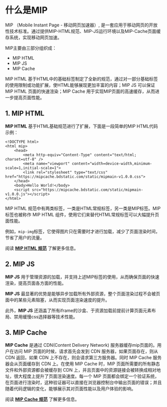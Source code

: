 # 什么是MIP

MIP （Mobile Instant Page - 移动网页加速器）,  是一套应用于移动网页的开放性技术标准。通过提供MIP-HTML规范、MIP-JS运行环境以及MIP-Cache页面缓存系统，实现移动网页加速。


MIP主要由三部分组织成：

- MIP HTML
- MIP JS
- MIP Cache

MIP HTML 基于HTML中的基础标签制定了全新的规范，通过对一部分基础标签的使用限制或功能扩展，使HTML能够展现更加丰富的内容；MIP JS 可以保证 MIP HTML 页面的快速渲染；MIP Cache 用于实现MIP页面的高速缓存，从而进一步提高页面性能。

## 1. MIP HTML

**MIP HTML** 基于HTML基础规范进行了扩展，下面是一段简单的MIP HTML代码示例：

```
<!DOCTYPE html>
<html mip>
    <head>
        <meta http-equiv="Content-Type" content="text/html; charset=utf-8" />
        <meta name="viewport" content="width=device-width,minimum-scale=1,initial-scale=1">
        <link rel="stylesheet" type="text/css" href="https://mipcache.bdstatic.com/static/mipmain-v1.0.0.css">
    </head>
    <body>Hello World!</body>
    <script src="https://mipcache.bdstatic.com/static/mipmain-v1.0.0.js"></script>   
</html>
```

MIP HTML 规范中有两类标签，一类是HTML常规标签，另一类是MIP标签。MIP标签也被称作 MIP HTML 组件，使用它们来替代HTML常规标签可以大幅提升页面性能。

例如，`mip-img`标签，它使得图片只在需要时才进行加载，减少了页面渲染时间，节省了用户的流量。

阅读 [**MIP HTML 规范**](http://mip.baidu.com/#./docs/3-tech/1-mip-html.md) 了解更多信息。

## 2. MIP JS

**MIP JS** 用于管理资源的加载，并支持上述MIP标签的使用，从而确保页面的快速渲染，提高页面各方面的性能。

**MIP JS** 最显著的优势是能够异步加载所有外部资源，整个页面渲染过程不会被页面中的某些元素阻塞，从而实现页面渲染速度的提升。

此外，**MIP JS** 还涵盖了所有iframe的沙盒、于资源加载前提前计算页面元素布局、禁用缓慢css选择器等技术性能。

## 3. MIP Cache

**MIP Cache** 是通过 CDN(Content Delivery Network) 服务器缓存mip页面的。用户在访问 MIP 页面的时候，请求首先会发到 CDN 服务器，如果页面存在，则从 CDN 返回，如果 CDN 上不存在，则会请求第三方服务器。同时 MIP Cache 服务器会从页面缓存到 CDN 上。在使用 MIP Cache 时，MIP 页面所需要的所有静态文件和外部资源都会被缓存到 CDN 上，并且页面中的资源链接会被转换成相对地址，很大程度上提升了页面渲染速度。每一个 MIP 页面都会绑定一个验证系统，在页面进行渲染时，这种验证器可以直接在浏览器控制台中输出页面的错误；并且随着代码逻辑的变化，能够展示其对页面性能以及用户体验的影响。

<!-- **MIP Cache** 通过缓存MIP页面的内容实现页面加速。当页面被访问时，已被 MIP Cache 缓存内容将并直接展现，剩余内容再向服务器发送请求。

在使用MIP Cache 时，所有的静态文件和外部资源都将被缓存并转换为相对地址，每一个MIP页面都会绑定一个验证器，在页面进行渲染时，这种验证器可以直接在浏览器控制台中输出页面错误；随着代码逻辑的变化，其对页面性能以及用户体验的影响也将被同步展示。 -->

阅读 [**MIP Cache 规范**](http://mip.baidu.com/#./docs/3-tech/2-mip-cache.md) 了解更多信息。
